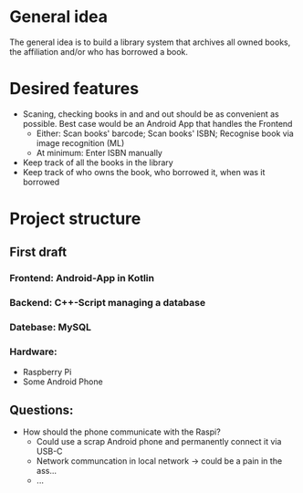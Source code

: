 # General idea

The general idea is to build a library system that archives all owned books, the affiliation and/or who has borrowed a book.

# Desired features

- Scaning, checking books in and and out should be as convenient as possible. Best case would be an Android App that handles the Frontend
    - Either: Scan books' barcode; Scan books' ISBN; Recognise book via image recognition (ML)
    - At minimum: Enter ISBN manually
- Keep track of all the books in the library
- Keep track of who owns the book, who borrowed it, when was it borrowed

# Project structure

## First draft

### Frontend: Android-App in Kotlin
### Backend: C++-Script managing a database
### Datebase: MySQL
### Hardware:

- Raspberry Pi
- Some Android Phone

## Questions:

- How should the phone communicate with the Raspi?
    - Could use a scrap Android phone and permanently connect it via USB-C
    - Network communcation in local network -> could be a pain in the ass...
    - ...

